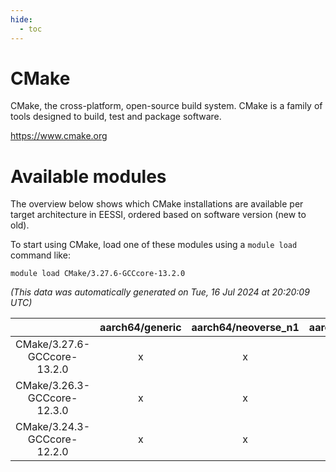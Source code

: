 ```yaml
---
hide:
  - toc
---
```


CMake
=====


CMake, the cross-platform, open-source build system.  CMake is a family of tools designed to build, test and package software.

https://www.cmake.org
# Available modules


The overview below shows which CMake installations are available per target architecture in EESSI, ordered based on software version (new to old).

To start using CMake, load one of these modules using a `module load` command like:

```shell
module load CMake/3.27.6-GCCcore-13.2.0
```

*(This data was automatically generated on Tue, 16 Jul 2024 at 20:20:09 UTC)*  

| |aarch64/generic|aarch64/neoverse_n1|aarch64/neoverse_v1|x86_64/generic|x86_64/amd/zen2|x86_64/amd/zen3|x86_64/intel/haswell|x86_64/intel/skylake_avx512|
| :---: | :---: | :---: | :---: | :---: | :---: | :---: | :---: | :---: |
|CMake/3.27.6-GCCcore-13.2.0|x|x|x|x|x|x|x|x|
|CMake/3.26.3-GCCcore-12.3.0|x|x|x|x|x|x|x|x|
|CMake/3.24.3-GCCcore-12.2.0|x|x|x|x|x|x|x|x|
